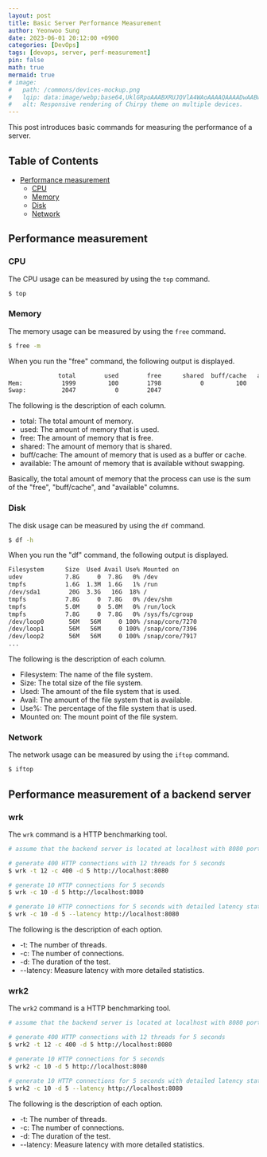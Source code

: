 ```yaml
---
layout: post
title: Basic Server Performance Measurement
author: Yeonwoo Sung
date: 2023-06-01 20:12:00 +0900
categories: [DevOps]
tags: [devops, server, perf-measurement]
pin: false
math: true
mermaid: true
# image:
#   path: /commons/devices-mockup.png
#   lqip: data:image/webp;base64,UklGRpoAAABXRUJQVlA4WAoAAAAQAAAADwAABwAAQUxQSDIAAAARL0AmbZurmr57yyIiqE8oiG0bejIYEQTgqiDA9vqnsUSI6H+oAERp2HZ65qP/VIAWAFZQOCBCAAAA8AEAnQEqEAAIAAVAfCWkAALp8sF8rgRgAP7o9FDvMCkMde9PK7euH5M1m6VWoDXf2FkP3BqV0ZYbO6NA/VFIAAAA
#   alt: Responsive rendering of Chirpy theme on multiple devices.
---
```


This post introduces basic commands for measuring the performance of a server.

## Table of Contents

- [Performance measurement](#performance-measurement)
    * [CPU](#cpu)
    * [Memory](#memory)
    * [Disk](#disk)
    * [Network](#network)

## Performance measurement

### CPU

The CPU usage can be measured by using the `top` command.

```bash
$ top
```

### Memory

The memory usage can be measured by using the `free` command.

```bash
$ free -m
```

When you run the "free" command, the following output is displayed.

```bash
              total        used        free      shared  buff/cache   available
Mem:           1999         100        1798           0         100        1898
Swap:          2047           0        2047
```

The following is the description of each column.

- total: The total amount of memory.
- used: The amount of memory that is used.
- free: The amount of memory that is free.
- shared: The amount of memory that is shared.
- buff/cache: The amount of memory that is used as a buffer or cache.
- available: The amount of memory that is available without swapping.

Basically, the total amount of memory that the process can use is the sum of the "free", "buff/cache", and "available" columns.

### Disk

The disk usage can be measured by using the `df` command.

```bash
$ df -h
```

When you run the "df" command, the following output is displayed.

```bash
Filesystem      Size  Used Avail Use% Mounted on
udev            7.8G     0  7.8G   0% /dev
tmpfs           1.6G  1.3M  1.6G   1% /run
/dev/sda1        20G  3.3G   16G  18% /
tmpfs           7.8G     0  7.8G   0% /dev/shm
tmpfs           5.0M     0  5.0M   0% /run/lock
tmpfs           7.8G     0  7.8G   0% /sys/fs/cgroup
/dev/loop0       56M   56M     0 100% /snap/core/7270
/dev/loop1       56M   56M     0 100% /snap/core/7396
/dev/loop2       56M   56M     0 100% /snap/core/7917
...
```

The following is the description of each column.

- Filesystem: The name of the file system.
- Size: The total size of the file system.
- Used: The amount of the file system that is used.
- Avail: The amount of the file system that is available.
- Use%: The percentage of the file system that is used.
- Mounted on: The mount point of the file system.

### Network

The network usage can be measured by using the `iftop` command.

```bash
$ iftop
```

## Performance measurement of a backend server

### wrk

The `wrk` command is a HTTP benchmarking tool.

```bash
# assume that the backend server is located at localhost with 8080 port

# generate 400 HTTP connections with 12 threads for 5 seconds
$ wrk -t 12 -c 400 -d 5 http://localhost:8080

# generate 10 HTTP connections for 5 seconds
$ wrk -c 10 -d 5 http://localhost:8080

# generate 10 HTTP connections for 5 seconds with detailed latency statistics
$ wrk -c 10 -d 5 --latency http://localhost:8080
```

The following is the description of each option.

* -t: The number of threads.
* -c: The number of connections.
* -d: The duration of the test.
* --latency: Measure latency with more detailed statistics.

### wrk2

The `wrk2` command is a HTTP benchmarking tool.

```bash
# assume that the backend server is located at localhost with 8080 port

# generate 400 HTTP connections with 12 threads for 5 seconds
$ wrk2 -t 12 -c 400 -d 5 http://localhost:8080

# generate 10 HTTP connections for 5 seconds
$ wrk2 -c 10 -d 5 http://localhost:8080

# generate 10 HTTP connections for 5 seconds with detailed latency statistics
$ wrk2 -c 10 -d 5 --latency http://localhost:8080
```

The following is the description of each option.

* -t: The number of threads.
* -c: The number of connections.
* -d: The duration of the test.
* --latency: Measure latency with more detailed statistics.
